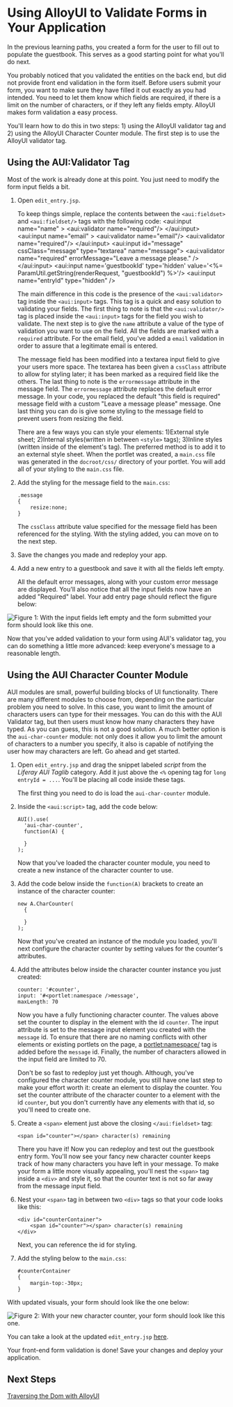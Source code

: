 # Using AlloyUI to Validate Forms in Your Application [](id=using-alloyui-to-validate-forms-in-your-application)

In the previous learning paths, you created a form for the user to fill out
to populate the guestbook. This serves as a good starting point for what you'll
do next. 

You probably noticed that you validated the entities on the back end, but did
not provide front end validation in the form itself. Before users submit your
form, you want to make sure they have filled it out exactly as you had intended. 
You need to let them know which fields are required, if there is a limit on the 
number of characters, or if they left any fields empty. AlloyUI makes form 
validation a easy process.

You'll learn how to do this in two steps: 1) using the AlloyUI validator tag
and 2) using the AlloyUI Character Counter module. The first step is to use the 
AlloyUI validator tag.

## Using the AUI:Validator Tag

Most of the work is already done at this point. You just need to modify the form
input fields a bit.

1.  Open `edit_entry.jsp`.

    To keep things simple, replace the contents between the `<aui:fieldset>` and
    `<aui:fieldset/>` tags with the following code:
        <aui:input name="name" >
             <aui:validator name="required"/>
        </aui:input>
        <aui:input name="email" >
             <aui:validator name="email"/>
             <aui:validator name="required"/>
        </aui:input>
        <aui:input id="message" cssClass="message" type="textarea" name="message">
             <aui:validator name="required" errorMessage="Leave a message please." />
        </aui:input>
        <aui:input name='guestbookId' type='hidden' value='<%= ParamUtil.getString(renderRequest, "guestbookId") %>'/>
        <aui:input name="entryId" type="hidden" />

    The main difference in this code is the presence of the `<aui:validator>`
    tag inside the `<aui:input>` tags. This tag is a quick and easy solution to
    validating your fields. The first thing to note is that the `<aui:validator/>`
    tag is placed inside the `<aui:input>` tags for the field you wish to
    validate. The next step is to give the `name` attribute a value of the type of
    validation you want to use on the field. All the fields are marked with a
    `required` attribute. For the email field, you've added a `email` validation 
    in order to assure that a legitimate email is entered. 

    The message field has been modified into a textarea input field to give your
    users more space. The textarea has been given a `cssClass` attribute to 
    allow for styling later; it has been marked as a required field like the 
    others. The last thing to note is the `errormessage` attribute in the 
    message field. The `errormessage` attribute replaces the default error 
    message. In your code, you replaced the default "this field is required" 
    message field with a custom "Leave a message please" message. One last thing
    you can do is give some styling to the message field to prevent users from
    resizing the field.
    
    There are a few ways you can style your elements: 1)External style sheet; 
    2)Internal styles(written in between `<style>` tags); 3)Inline styles
    (written inside of the element's tag). The preferred method is to add 
    it to an external style sheet. When the portlet was created, a `main.css` 
    file was generated in the `docroot/css/` directory of your portlet. You will 
    add all of your styling to the `main.css` file.
    
2.  Add the styling for the message field to the `main.css`:

        .message
        {
            resize:none;
        }
        
    The `cssClass` attribute value specified for the message field has been 
    referenced for the styling. With the styling added, you can move on to the 
    next step.

2.  Save the changes you made and redeploy your app.

3.  Add a new entry to a guestbook and save it with all the fields left empty.
    
    All the default error messages, along with your custom error message are
    displayed. You'll also notice that all the input fields now have an added
    "Required" label. Your add entry page should reflect the figure below: 

![Figure 1: With the input fields left empty and the form submitted your form should look like this one.](../../images/guestbook-form-validation.png)

Now that you've added validation to your form using AUI's validator tag,
you can do something a little more advanced: keep everyone's message to a
reasonable length.

## Using the AUI Character Counter Module

AUI modules are small, powerful building blocks of UI functionality. There are
many different modules to choose from, depending on the particular problem you
need to solve. In this case, you want to limit the amount of characters users
can type for their messages. You can do this with the AUI Validator tag, but then
users must know how many characters they have typed. As you can guess, this is
not a good solution. A much better option is the `aui-char-counter` module:
not only does it allow you to limit the amount of characters to a number you
specify, it also is capable of notifying the user how may characters are left.
Go ahead and get started. 

1.  Open `edit_entry.jsp` and drag the snippet labeled *script* from the 
    *Liferay AUI Taglib* category. Add it just above the `<%` opening tag for 
    `long entryId = ...`. You'll be placing all code inside these tags.

    The first thing you need to do is load the `aui-char-counter` module.

2.  Inside the `<aui:script>` tag, add the code below:

        AUI().use(
          'aui-char-counter',
          function(A) {
  
          }
        );

    Now that you've loaded the character counter module, you need to create a 
    new instance of the character counter to use.
 
3.  Add the code below inside the `function(A)` brackets to create an instance 
    of the character counter:

        new A.CharCounter(
          {
           
          }
        );

    Now that you've created an instance of the module you loaded, you'll next 
    configure the character counter by setting values for the counter's
    attributes.
 
4.  Add the attributes below inside the character counter instance you just
    created:

        counter: '#counter',
        input: '#<portlet:namespace />message',
        maxLength: 70
    
    Now you have a fully functioning character counter. The values above set the
    counter to display in the element with the id `counter`. The input attribute 
    is set to the message input element you created with the `message` id. To 
    ensure that there are no naming conflicts with other elements or existing 
    portlets on the page, a <portlet:namespace/> tag is added before the 
    `message` id. Finally, the number of characters allowed in the input field 
    are limited to 70.
    
    Don't be so fast to redeploy just yet though. Although, you've configured
    the character counter module, you still have one last step to make your 
    effort worth it: create an element to display the counter. You set the 
    counter attribute of the character counter to a element with the id 
    `counter`, but you don't currently have any elements with that id, so you'll 
    need to create one.
 
5.  Create a `<span>` element just above the closing `</aui:fieldset>` tag: 

        <span id="counter"></span> character(s) remaining
   
    There you have it! Now you can redeploy and test out the guestbook entry
    form. You'll now see your fancy new character counter keeps track of how many
    characters you have left in your message. To make your form a little more 
    visually appealing, you'll nest the `<span>` tag inside a `<div>` and style 
    it, so that the counter text is not so far away from the message input field.
 
6.  Nest your `<span>` tag in between two `<div>` tags so that your code looks
    like this:

        <div id="counterContainer">
            <span id="counter"></span> character(s) remaining
        </div>
        
    Next, you can reference the id for styling.
    
7.  Add the styling below to the `main.css`:

        #counterContainer
        {
            margin-top:-30px;
        }

With updated visuals, your form should look like the one below:
 
![Figure 2: With your new character counter, your form should look like this one.](../../images/guestbook-char-counter.png)

You can take a look at the updated `edit_entry.jsp` [here](https://github.com/liferay/liferay-docs/blob/master/develop/learning-paths/code/learning-sdk/portlets/guestbook-portlet/docroot/html/guestbook/edit_entry.jsp).

Your front-end form validation is done! Save your changes and deploy your
application. 

## Next Steps

 [Traversing the Dom with AlloyUI](/develop/learning-paths/-/knowledge_base/traversing-the-dom-with-alloyui)
